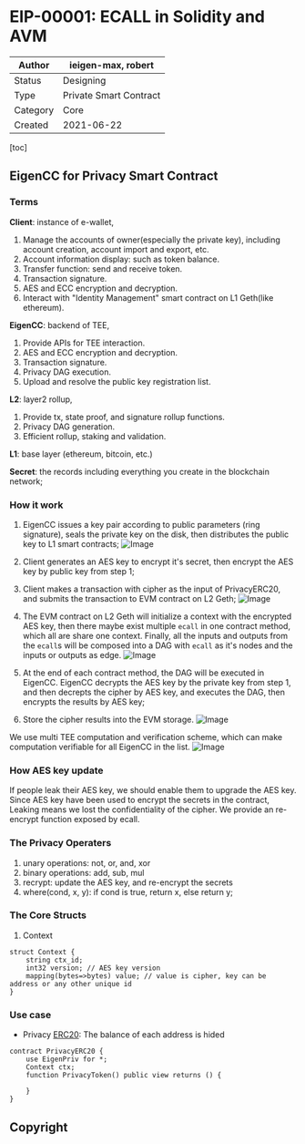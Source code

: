 # EIP-00001: ECALL in Solidity and AVM

| Author   | ieigen-max, robert      |
| -------- | ---------------------- |
| Status   |Designing             |
| Type     | Private Smart Contract |
| Category | Core                   |
| Created  | 2021-06-22             |

[toc]

## EigenCC for Privacy Smart Contract

### Terms
**Client**: instance of e-wallet, 
1. Manage the accounts of owner(especially the private key), including account creation, account import and export, etc.
2. Account information display: such as token balance.
3. Transfer function: send and receive token.
4. Transaction signature.
5. AES and ECC encryption and decryption.
6. Interact with "Identity Management" smart contract on L1 Geth(like ethereum).

**EigenCC**: backend of TEE,
1. Provide APIs for TEE interaction.
2. AES and ECC encryption and decryption.
3. Transaction signature.
4. Privacy DAG execution.
5. Upload and resolve the public key registration list.

**L2**: layer2 rollup,
1. Provide tx, state proof, and signature rollup functions.
2. Privacy DAG generation.
3. Efficient rollup, staking and validation.

**L1**: base layer (ethereum, bitcoin, etc.)

**Secret**: the records including everything you create in the blockchain network;

### How it work

1. EigenCC issues a key pair according to public parameters (ring signature), seals the private key on the disk, then distributes the public key to L1 smart contracts;
![Image](https://github.com/ieigen/ieigen/raw/main/docs/images/key%20generation.png)

2. Client generates an AES key to encrypt it's secret, then encrypt the AES key by public key from step 1;

3. Client makes a transaction with cipher as the input of PrivacyERC20, and submits the transaction to EVM contract on L2 Geth;
![Image](https://github.com/ieigen/ieigen/raw/main/docs/images/submit%20encrypted%20transaction.png)

4. The EVM contract on L2 Geth will initialize a context with the encrypted AES key, then there maybe exist multiple `ecall` in one contract method, which all are share 
one context. Finally, all the inputs and outputs from the `ecall`s  will be composed into a DAG with `ecall` as it's nodes and the inputs or outputs as edge.
![Image](https://github.com/ieigen/ieigen/raw/main/docs/images/ecalls%20DAG%20generation.png)
5. At the end of each contract method, the DAG will be executed in EigenCC. EigenCC decrypts the AES key by the private key from step 1, and then decrepts the cipher by AES key, and executes the DAG, then encrypts the results by AES key;

6. Store the cipher results into the EVM storage.
![Image](https://github.com/ieigen/ieigen/raw/main/docs/images/EigenCC%20computation.png)

We use multi TEE computation and verification scheme, which can make computation verifiable for all EigenCC in the list.
![Image](https://github.com/ieigen/ieigen/raw/main/docs/images/Multi%20TEE%20Computation%20and%20Verification%20Scheme.png)

### How AES key update

If people leak their AES key, we should enable them to upgrade the AES key. Since AES key have been used to encrypt the secrets in the contract, 
Leaking means we lost the confidentiality of the cipher. We provide an re-encrypt function exposed by ecall. 

### The Privacy Operaters

1. unary operations: not, or, and, xor
2. binary operations: add, sub, mul
3. recrypt: update the AES key, and re-encrypt the secrets
4. where(cond, x, y): if cond is true, return x, else return y;

### The Core Structs

1. Context
```
struct Context {
    string ctx_id;
    int32 version; // AES key version
    mapping(bytes=>bytes) value; // value is cipher, key can be address or any other unique id
}
```

### Use case

* Privacy [ERC20](https://github.com/OpenZeppelin/openzeppelin-contracts/blob/master/contracts/token/ERC20/ERC20.sol): The balance of each address is hided
```
contract PrivacyERC20 {
    use EigenPriv for *;
    Context ctx;
    function PrivacyToken() public view returns () {
        
    }
}
```

## Copyright
